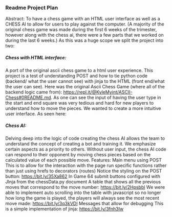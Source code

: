 ### Readme Project Plan

Abstract: 
To have a chess game with an HTML user interface as well as a CHESS AI to allow for users to play against the computer. (A majority of the original chess game was made during the first 6 weeks of the trimester, however along with the chess ai, there were a few parts that we worked on during the last 6 weeks.)
As this was a huge scope we split the project into two:


##### Chess with HTML interface:
A port of the original ascii chess game to a html user experience. This project is a test of understanding POST and how to tie python code (backend/ what the user cannot see) with jinja to the HTML (front end/what the user can see). Here was the original Ascii Chess Game (where all of the backend logic came from): https://repl.it/@KyleMyint/ASCII-Chess#0README.md. As one can see the input of having the user type in the start and end square was very tedious and hard for new players to understand how to move the pieces. We wanted to create a more intuitive user interface. As seen here:

##### Chess AI: 
Delving deep into the logic of code creating the chess AI allows the team to understand the concept of creating a bot and training it. We emphasize certain aspects as a priority to others. Without user input, the chess AI code can respond to their opponent by moving chess pieces based on the calculated value of each possible move. 
Features: 
Main menu using POST
This is to allow for the interaction with the page run specific functions rather than just using hrefs to decorators (routes)
Notice the styling on the POST button: https://bit.ly/35Xa862
In Game
64 submit buttons configured with JInja from the chessData.py document
A table that shows all the previous moves that correspond to the move number: https://bit.ly/2Hpsbbl
We were able to implement auto scrolling into the table with javascript so no longer how long the game is played, the players will always see the most recent move made: https://bit.ly/3q3kVDI
Messages that allow for debugging
This is a simple implementation of jinja: https://bit.ly/3fnh3Iw

